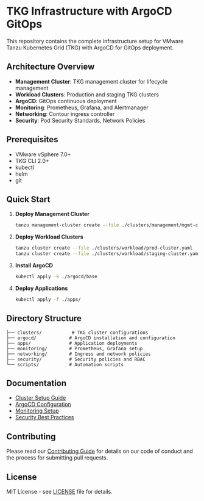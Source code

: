 # TKG Infrastructure with ArgoCD GitOps

This repository contains the complete infrastructure setup for VMware Tanzu Kubernetes Grid (TKG) with ArgoCD for GitOps deployment.

## Architecture Overview

- **Management Cluster**: TKG management cluster for lifecycle management
- **Workload Clusters**: Production and staging TKG clusters
- **ArgoCD**: GitOps continuous deployment
- **Monitoring**: Prometheus, Grafana, and Alertmanager
- **Networking**: Contour ingress controller
- **Security**: Pod Security Standards, Network Policies

## Prerequisites

- VMware vSphere 7.0+
- TKG CLI 2.0+
- kubectl
- helm
- git

## Quick Start

1. **Deploy Management Cluster**
   ```bash
   tanzu management-cluster create --file ./clusters/management/mgmt-cluster.yaml
   ```

2. **Deploy Workload Clusters**
   ```bash
   tanzu cluster create --file ./clusters/workload/prod-cluster.yaml
   tanzu cluster create --file ./clusters/workload/staging-cluster.yaml
   ```

3. **Install ArgoCD**
   ```bash
   kubectl apply -k ./argocd/base
   ```

4. **Deploy Applications**
   ```bash
   kubectl apply -f ./apps/
   ```

## Directory Structure

```
├── clusters/           # TKG cluster configurations
├── argocd/            # ArgoCD installation and configuration
├── apps/              # Application deployments
├── monitoring/        # Prometheus, Grafana setup
├── networking/        # Ingress and network policies
├── security/          # Security policies and RBAC
└── scripts/           # Automation scripts
```

## Documentation

- [Cluster Setup Guide](./docs/cluster-setup.md)
- [ArgoCD Configuration](./docs/argocd-setup.md)
- [Monitoring Setup](./docs/monitoring.md)
- [Security Best Practices](./docs/security.md)

## Contributing

Please read our [Contributing Guide](CONTRIBUTING.md) for details on our code of conduct and the process for submitting pull requests.

## License

MIT License - see [LICENSE](LICENSE) file for details.
